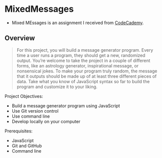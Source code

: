 # MixedMessages

- Mixed MEssages is an assignment I received from [CodeCademy](https://www.codecademy.com/).

## Overview

>For this project, you will build a message generator program. Every time a user runs a program, they should get a new, randomized output. You’re welcome to take the project in a couple of different forms, like an astrology generator, inspirational message, or nonsensical jokes. To make your program truly random, the message that it outputs should be made up of at least three different pieces of data. Take what you know of JavaScript syntax so far to build the program and customize it to your liking.

Project Objectives:
- Build a message generator program using JavaScript
- Use Git version control
- Use command line
- Develop locally on your computer

Prerequisites:
- JavaScript
- Git and GitHub
- Command line